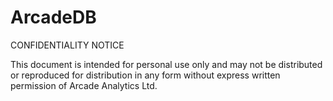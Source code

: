 # ArcadeDB

CONFIDENTIALITY NOTICE

This document is intended for personal use only and may not be distributed or reproduced for distribution in any form without express written permission of Arcade Analytics Ltd.
